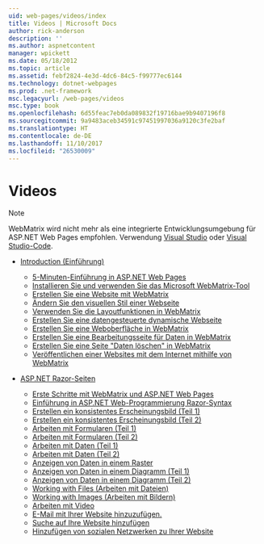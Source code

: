 ```yaml
---
uid: web-pages/videos/index
title: Videos | Microsoft Docs
author: rick-anderson
description: ''
ms.author: aspnetcontent
manager: wpickett
ms.date: 05/18/2012
ms.topic: article
ms.assetid: febf2824-4e3d-4dc6-84c5-f99777ec6144
ms.technology: dotnet-webpages
ms.prod: .net-framework
msc.legacyurl: /web-pages/videos
msc.type: book
ms.openlocfilehash: 6d55feac7eb0da089832f19716bae9b9407196f8
ms.sourcegitcommit: 9a9483aceb34591c97451997036a9120c3fe2baf
ms.translationtype: HT
ms.contentlocale: de-DE
ms.lasthandoff: 11/10/2017
ms.locfileid: "26530009"
---
```

<a name="videos"></a>Videos
====================

> [!NOTE] 
> WebMatrix wird nicht mehr als eine integrierte Entwicklungsumgebung für ASP.NET Web Pages empfohlen. Verwendung [Visual Studio](xref:aspnet/web-pages/overview/getting-started/program-asp-net-web-pages-in-visual-studio) oder [Visual Studio-Code](https://code.visualstudio.com/).

- [Introduction (Einführung)](introduction/index.md)

    - [5-Minuten-Einführung in ASP.NET Web Pages](introduction/5-minute-introduction-to-aspnet-web-pages.md)
    - [Installieren Sie und verwenden Sie das Microsoft WebMatrix-Tool](introduction/install-and-use-the-microsoft-webmatrix-tool.md)
    - [Erstellen Sie eine Website mit WebMatrix](introduction/create-a-website-using-webmatrix.md)
    - [Ändern Sie den visuellen Stil einer Webseite](introduction/change-the-visual-style-of-a-web-page.md)
    - [Verwenden Sie die Layoutfunktionen in WebMatrix](introduction/use-the-layout-features-in-webmatrix.md)
    - [Erstellen Sie eine datengesteuerte dynamische Webseite](introduction/create-a-data-driven-dynamic-web-page.md)
    - [Erstellen Sie eine Weboberfläche in WebMatrix](introduction/create-a-web-interface-in-webmatrix.md)
    - [Erstellen Sie eine Bearbeitungsseite für Daten in WebMatrix](introduction/create-an-edit-data-page-in-webmatrix.md)
    - [Erstellen Sie eine Seite "Daten löschen" in WebMatrix](introduction/create-a-delete-data-page-in-webmatrix.md)
    - [Veröffentlichen einer Websites mit dem Internet mithilfe von WebMatrix](introduction/publish-a-website-to-the-internet-using-webmatrix.md)
- [ASP.NET Razor-Seiten](aspnet-razor-pages/index.md)

    - [Erste Schritte mit WebMatrix und ASP.NET Web Pages](aspnet-razor-pages/getting-started-with-webmatrix-and-aspnet-web-pages.md)
    - [Einführung in ASP.NET Web-Programmierung Razor-Syntax](aspnet-razor-pages/introduction-to-aspnet-web-programming-using-the-razor-syntax.md)
    - [Erstellen ein konsistentes Erscheinungsbild (Teil 1)](aspnet-razor-pages/creating-a-consistent-look-part-1.md)
    - [Erstellen ein konsistentes Erscheinungsbild (Teil 2)](aspnet-razor-pages/creating-a-consistent-look-part-2.md)
    - [Arbeiten mit Formularen (Teil 1)](aspnet-razor-pages/working-with-forms-part-1.md)
    - [Arbeiten mit Formularen (Teil 2)](aspnet-razor-pages/working-with-forms-part-2.md)
    - [Arbeiten mit Daten (Teil 1)](aspnet-razor-pages/working-with-data-part-1.md)
    - [Arbeiten mit Daten (Teil 2)](aspnet-razor-pages/working-with-data-part-2.md)
    - [Anzeigen von Daten in einem Raster](aspnet-razor-pages/displaying-data-in-a-grid.md)
    - [Anzeigen von Daten in einem Diagramm (Teil 1)](aspnet-razor-pages/displaying-data-in-a-chart-part-1.md)
    - [Anzeigen von Daten in einem Diagramm (Teil 2)](aspnet-razor-pages/displaying-data-in-a-chart-part-2.md)
    - [Working with Files (Arbeiten mit Dateien)](aspnet-razor-pages/working-with-files.md)
    - [Working with Images (Arbeiten mit Bildern)](aspnet-razor-pages/working-with-images.md)
    - [Arbeiten mit Video](aspnet-razor-pages/working-with-video.md)
    - [E-Mail mit Ihrer Website hinzuzufügen.](aspnet-razor-pages/adding-email-to-your-web-site.md)
    - [Suche auf Ihre Website hinzufügen](aspnet-razor-pages/adding-search-to-your-web-site.md)
    - [Hinzufügen von sozialen Netzwerken zu Ihrer Website](aspnet-razor-pages/adding-social-networking-to-your-website.md)
